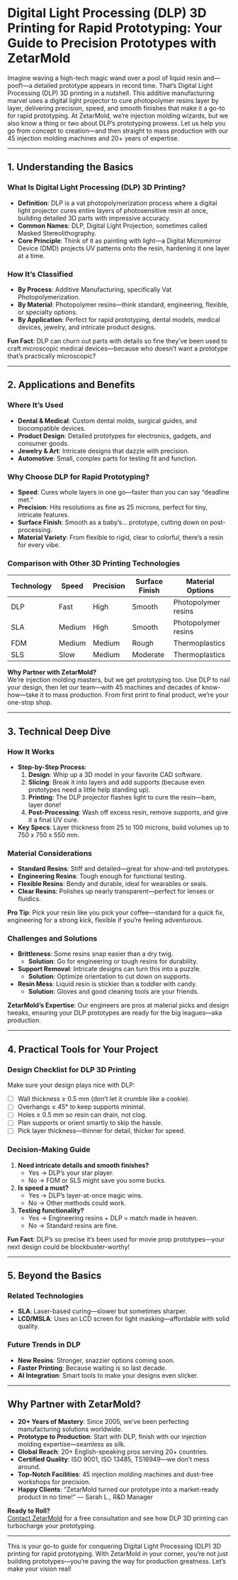 # Digital Light Processing (DLP) 3D Printing for Rapid Prototyping: Your Guide to Precision Prototypes with ZetarMold

Imagine waving a high-tech magic wand over a pool of liquid resin and—poof!—a detailed prototype appears in record time. That’s Digital Light Processing (DLP) 3D printing in a nutshell. This additive manufacturing marvel uses a digital light projector to cure photopolymer resins layer by layer, delivering precision, speed, and smooth finishes that make it a go-to for rapid prototyping. At ZetarMold, we’re injection molding wizards, but we also know a thing or two about DLP’s prototyping prowess. Let us help you go from concept to creation—and then straight to mass production with our 45 injection molding machines and 20+ years of expertise.

---

## 1. Understanding the Basics

### What Is Digital Light Processing (DLP) 3D Printing?

- **Definition**: DLP is a vat photopolymerization process where a digital light projector cures entire layers of photosensitive resin at once, building detailed 3D parts with impressive accuracy.
- **Common Names**: DLP, Digital Light Projection, sometimes called Masked Stereolithography.
- **Core Principle**: Think of it as painting with light—a Digital Micromirror Device (DMD) projects UV patterns onto the resin, hardening it one layer at a time.

### How It’s Classified

- **By Process**: Additive Manufacturing, specifically Vat Photopolymerization.
- **By Material**: Photopolymer resins—think standard, engineering, flexible, or specialty options.
- **By Application**: Perfect for rapid prototyping, dental models, medical devices, jewelry, and intricate product designs.

**Fun Fact**: DLP can churn out parts with details so fine they’ve been used to craft microscopic medical devices—because who doesn’t want a prototype that’s practically microscopic?

---

## 2. Applications and Benefits

### Where It’s Used

- **Dental & Medical**: Custom dental molds, surgical guides, and biocompatible devices.
- **Product Design**: Detailed prototypes for electronics, gadgets, and consumer goods.
- **Jewelry & Art**: Intricate designs that dazzle with precision.
- **Automotive**: Small, complex parts for testing fit and function.

### Why Choose DLP for Rapid Prototyping?

- **Speed**: Cures whole layers in one go—faster than you can say “deadline met.”
- **Precision**: Hits resolutions as fine as 25 microns, perfect for tiny, intricate features.
- **Surface Finish**: Smooth as a baby’s… prototype, cutting down on post-processing.
- **Material Variety**: From flexible to rigid, clear to colorful, there’s a resin for every vibe.

### Comparison with Other 3D Printing Technologies

| Technology | Speed  | Precision | Surface Finish | Material Options    |
| ---------- | ------ | --------- | -------------- | ------------------- |
| DLP        | Fast   | High      | Smooth         | Photopolymer resins |
| SLA        | Medium | High      | Smooth         | Photopolymer resins |
| FDM        | Medium | Medium    | Rough          | Thermoplastics      |
| SLS        | Slow   | Medium    | Moderate       | Thermoplastics      |

**Why Partner with ZetarMold?**  
We’re injection molding masters, but we get prototyping too. Use DLP to nail your design, then let our team—with 45 machines and decades of know-how—take it to mass production. From first print to final product, we’re your one-stop shop.

---

## 3. Technical Deep Dive

### How It Works

- **Step-by-Step Process**:
  1. **Design**: Whip up a 3D model in your favorite CAD software.
  2. **Slicing**: Break it into layers and add supports (because even prototypes need a little help standing up).
  3. **Printing**: The DLP projector flashes light to cure the resin—bam, layer done!
  4. **Post-Processing**: Wash off excess resin, remove supports, and give it a final UV cure.
- **Key Specs**: Layer thickness from 25 to 100 microns, build volumes up to 750 x 750 x 550 mm.

### Material Considerations

- **Standard Resins**: Stiff and detailed—great for show-and-tell prototypes.
- **Engineering Resins**: Tough enough for functional testing.
- **Flexible Resins**: Bendy and durable, ideal for wearables or seals.
- **Clear Resins**: Polishes up nearly transparent—perfect for lenses or fluidics.

**Pro Tip**: Pick your resin like you pick your coffee—standard for a quick fix, engineering for a strong kick, flexible if you’re feeling adventurous.

### Challenges and Solutions

- **Brittleness**: Some resins snap easier than a dry twig.
  - **Solution**: Go for engineering or tough resins for durability.
- **Support Removal**: Intricate designs can turn this into a puzzle.
  - **Solution**: Optimize orientation to cut down on supports.
- **Resin Mess**: Liquid resin is stickier than a toddler with candy.
  - **Solution**: Gloves and good cleaning tools are your friends.

**ZetarMold’s Expertise**: Our engineers are pros at material picks and design tweaks, ensuring your DLP prototypes are ready for the big leagues—aka production.

---

## 4. Practical Tools for Your Project

### Design Checklist for DLP 3D Printing

Make sure your design plays nice with DLP:

- [ ] Wall thickness ≥ 0.5 mm (don’t let it crumble like a cookie).
- [ ] Overhangs ≤ 45° to keep supports minimal.
- [ ] Holes ≥ 0.5 mm so resin can drain, not clog.
- [ ] Plan supports or orient smartly to skip the hassle.
- [ ] Pick layer thickness—thinner for detail, thicker for speed.

### Decision-Making Guide

1. **Need intricate details and smooth finishes?**
   - Yes → DLP’s your star player.
   - No → FDM or SLS might save you some bucks.
2. **Is speed a must?**
   - Yes → DLP’s layer-at-once magic wins.
   - No → Other methods could work.
3. **Testing functionality?**
   - Yes → Engineering resins + DLP = match made in heaven.
   - No → Standard resins are fine.

**Fun Fact**: DLP’s so precise it’s been used for movie prop prototypes—your next design could be blockbuster-worthy!

---

## 5. Beyond the Basics

### Related Technologies

- **SLA**: Laser-based curing—slower but sometimes sharper.
- **LCD/MSLA**: Uses an LCD screen for light masking—affordable with solid quality.

### Future Trends in DLP

- **New Resins**: Stronger, snazzier options coming soon.
- **Faster Printing**: Because waiting is so last decade.
- **AI Integration**: Smart tools to make your designs even slicker.

---

## Why Partner with ZetarMold?

- **20+ Years of Mastery**: Since 2005, we’ve been perfecting manufacturing solutions worldwide.
- **Prototype to Production**: Start with DLP, finish with our injection molding expertise—seamless as silk.
- **Global Reach**: 20+ English-speaking pros serving 20+ countries.
- **Certified Quality**: ISO 9001, ISO 13485, TS16949—we don’t mess around.
- **Top-Notch Facilities**: 45 injection molding machines and dust-free workshops for precision.
- **Happy Clients**: “ZetarMold turned our prototype into a market-ready product in no time!” — Sarah L., R&D Manager

**Ready to Roll?**  
[Contact ZetarMold](#) for a free consultation and see how DLP 3D printing can turbocharge your prototyping.

---

This is your go-to guide for conquering Digital Light Processing (DLP) 3D printing for rapid prototyping. With ZetarMold in your corner, you’re not just building prototypes—you’re paving the way for production greatness. Let’s make your vision real!
